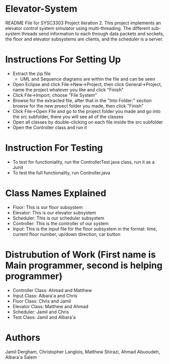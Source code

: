 # Elevator-System

README File for SYSC3303 Project Iteration 2. This project implements an elevator control system simulator using multi-threading. The different sub-system threads send information to each through data packets and sockets, the floor and elevator subsystems are clients, and the scheduler is a server.

# Instructions For Setting Up
-  Extract the zip file
    - UML and Sequence diagrams are within the file and can be seen
- Open Eclipse and click File->New->Project, then click General->Project, name the project whatever you like and click "Finish"
- Click File->Import, choose "File System"
- Browse for the extracted file, after that in the "Into Folder:" section browse for the new proect folder you made, then click "Finish"
- Click File->Open File and go to the project folder you made and go into the src subfolder, there you will see all of the classes
- Open all classes by double-clicking on each file inside the src subfolder
- Open the Controller class and run it

# Instruction For Testing
- To test for functioniality, run the ControllerTest.java class, run it as a Junit
- To test the full functionality, run Controller.java

# Class Names Explained
- Floor: This is our floor subsystem
- Elevator: This is our elevator subsystem
- Scheduler: This is our scheduler subsystem
- Controller: This is the controller of our system
- Input: This is the input file for the floor subsystem in the format: time, current floor number, up/down direction, car button

# Distrubution of Work (First name is Main programmer, second is helping programmer)
- Controller Class: Ahmad and Matthew
- Input Class: Albara'a and Chris
- Floor Class: Chris and Jamil
- Elevator Class: Matthew and Ahmad
- Scheduler: Jamil and Chris
- Test Class: Jamil and Albara'a
 
# Authors
Jamil Dergham, Christopher Langlois, Matthew Shirazi, Ahmad Abuoudeh, Albara'a Salem 
